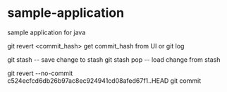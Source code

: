 # sample-application
sample application for java


git revert <commit_hash> get commit_hash from UI or git log


git stash -- save change to stash
git stash pop -- load change from stash

git revert --no-commit c524ecfcd6db26b97ac8ec924941cd08afed67f1..HEAD
git commit